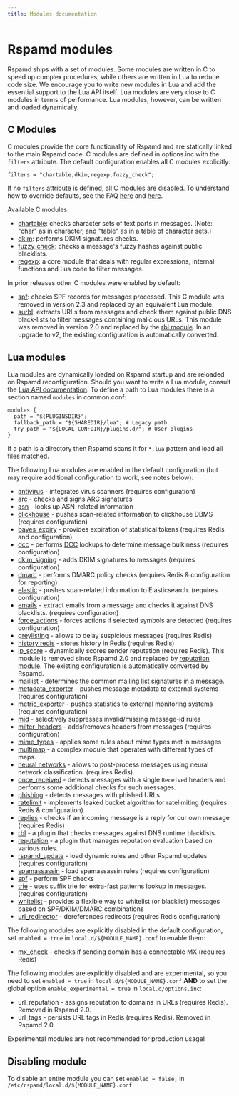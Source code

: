 ```yaml
---
title: Modules documentation
---
```


# Rspamd modules

Rspamd ships with a set of modules. Some modules are written in C to speed up
complex procedures, while others are written in Lua to reduce code size.
We encourage you to write new modules in Lua and add the essential
support to the Lua API itself. Lua modules are very close to
C modules in terms of performance. Lua modules, however, can be written and loaded
dynamically.

## C Modules

C modules provide the core functionality of Rspamd and are statically linked to the
main Rspamd code. C modules are defined in options.inc with the `filters` attribute.
The default configuration enables all C modules explicitly:

~~~hcl
filters = "chartable,dkim,regexp,fuzzy_check";
~~~

If no `filters` attribute is defined, all C modules are disabled. To understand how to
override defaults, see the FAQ [here](/faq#what-are-local-and-override-config-files)
and [here](/faq#what-are-the-locald-and-overrided-directories).

Available C modules:

- [chartable](/modules/chartable): checks character sets of text parts in messages. (Note:
"char" as in character, and "table" as in a table of character sets.)
- [dkim](/modules/dkim): performs DKIM signatures checks.
- [fuzzy_check](/modules/fuzzy_check): checks a message's fuzzy hashes against public blacklists.
- [regexp](/modules/regexp): a core module that deals with regular expressions, internal
functions and Lua code to filter messages.

In prior releases other C modules were enabled by default:

- [spf](/modules/spf): checks SPF records for messages processed. This C module was removed in
version 2.3 and replaced by an equivalent Lua module.
- [surbl](/modules/surbl): extracts URLs from messages and check them against
public DNS black-lists to filter messages containing malicious URLs. This module was removed
in version 2.0 and replaced by the [rbl module](/modules/rbl). In an upgrade to v2, the existing
configuration is automatically converted.

## Lua modules

Lua modules are dynamically loaded on Rspamd startup and are reloaded on Rspamd
reconfiguration. Should you want to write a Lua module, consult the
[Lua API documentation](/lua/). To define a path to Lua modules there is a section
named `modules` in common.conf:

~~~hcl
modules {
  path = "${PLUGINSDIR}";
  fallback_path = "${SHAREDIR}/lua"; # Legacy path
  try_path = "${LOCAL_CONFDIR}/plugins.d/"; # User plugins
}
~~~

If a path is a directory then Rspamd scans it for `*.lua` pattern and load all
files matched.

The following Lua modules are enabled in the default configuration (but may require additional configuration to work, see notes below):

- [antivirus](/modules/antivirus) - integrates virus scanners (requires configuration)
- [arc](/modules/arc) - checks and signs ARC signatures
- [asn](/modules/asn) - looks up ASN-related information
- [clickhouse](/modules/clickhouse) - pushes scan-related information to clickhouse DBMS (requires configuration)
- [bayes_expiry](/modules/bayes_expiry) - provides expiration of statistical tokens (requires Redis and configuration)
- [dcc](/modules/dcc) - performs [DCC](https://www.dcc-servers.net/dcc/) lookups to determine message bulkiness (requires configuration)
- [dkim_signing](/modules/dkim_signing) - adds DKIM signatures to messages (requires configuration)
- [dmarc](/modules/dmarc) - performs DMARC policy checks (requires Redis & configuration for reporting)
- [elastic](/modules/elastic) - pushes scan-related information to Elasticsearch. (requires configuration)
- [emails](/modules/emails) - extract emails from a message and checks it against DNS blacklists. (requires configuration)
- [force_actions](/modules/force_actions) - forces actions if selected symbols are detected (requires configuration)
- [greylisting](/modules/greylisting) - allows to delay suspicious messages (requires Redis)
- [history redis](/modules/history_redis) - stores history in Redis (requires Redis)
- [ip_score](/modules/ip_score) - dynamically scores sender reputation (requires Redis). This module is removed since Rspamd 2.0 and replaced by [reputation module](/modules/reputation). The existing configuration is automatically converted by Rspamd.
- [maillist](/modules/maillist) - determines the common mailing list signatures in a message.
- [metadata_exporter](/modules/metadata_exporter) - pushes message metadata to external systems (requires configuration)
- [metric_exporter](/modules/metric_exporter) - pushes statistics to external monitoring systems (requires configuration)
- [mid](/modules/mid) - selectively suppresses invalid/missing message-id rules
- [milter_headers](/modules/milter_headers) - adds/removes headers from messages (requires configuration)
- [mime_types](/modules/mime_types) - applies some rules about mime types met in messages
- [multimap](/modules/multimap) - a complex module that operates with different types of maps.
- [neural networks](/modules/neural) - allows to post-process messages using neural network classification. (requires Redis).
- [once_received](/modules/once_received) - detects messages with a single `Received` headers and performs some additional checks for such messages.
- [phishing](/modules/phishing) - detects messages with phished URLs.
- [ratelimit](/modules/ratelimit) - implements leaked bucket algorithm for ratelimiting (requires Redis & configuration)
- [replies](/modules/replies) - checks if an incoming message is a reply for our own message (requires Redis)
- [rbl](/modules/rbl) - a plugin that checks messages against DNS runtime blacklists.
- [reputation](/modules/reputation) - a plugin that manages reputation evaluation based on various rules.
- [rspamd_update](/modules/rspamd_update) - load dynamic rules and other Rspamd updates (requires configuration)
- [spamassassin](/modules/spamassassin) - load spamassassin rules (requires configuration)
- [spf](/modules/spf) - perform SPF checks
- [trie](/modules/trie) - uses suffix trie for extra-fast patterns lookup in messages. (requires configuration)
- [whitelist](/modules/whitelist) - provides a flexible way to whitelist (or blacklist) messages based on SPF/DKIM/DMARC combinations
- [url_redirector](/modules/url_redirector) - dereferences redirects (requires Redis configuration)

The following modules are explicitly disabled in the default configuration, set `enabled = true` in `local.d/${MODULE_NAME}.conf` to enable them:

- [mx_check](/modules/mx_check) - checks if sending domain has a connectable MX (requires Redis)

The following modules are explicitly disabled and are experimental, so you need to set `enabled = true` in `local.d/${MODULE_NAME}.conf` **AND** to set the global option `enable_experimental = true` in `local.d/options.inc`:

- url_reputation - assigns reputation to domains in URLs (requires Redis). Removed in Rspamd 2.0.
- url_tags - persists URL tags in Redis (requires Redis). Removed in Rspamd 2.0.

Experimental modules are not recommended for production usage!

## Disabling module

To disable an entire module you can set `enabled = false;` in `/etc/rspamd/local.d/${MODULE_NAME}.conf`
